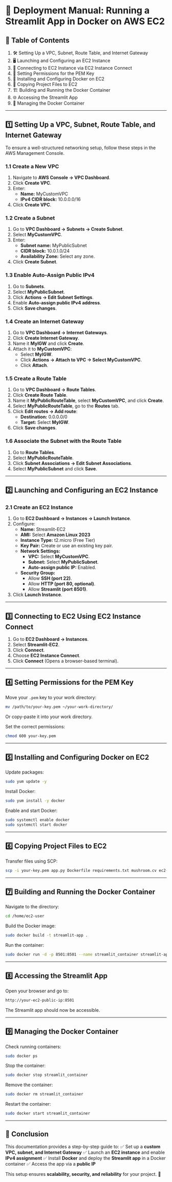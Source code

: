 # 🚀 Deployment Manual: Running a Streamlit App in Docker on AWS EC2  

## 📜 Table of Contents

1. 🛠 Setting Up a VPC, Subnet, Route Table, and Internet Gateway
2. 🖥️ Launching and Configuring an EC2 Instance
3. 🔗 Connecting to EC2 Instance via EC2 Instance Connect
4. 🔑 Setting Permissions for the PEM Key
5. 🐳 Installing and Configuring Docker on EC2
6. 📂 Copying Project Files to EC2
7. 🏗️ Building and Running the Docker Container
8. 🌐 Accessing the Streamlit App
9. 🔄 Managing the Docker Container

---

## 1️⃣ Setting Up a VPC, Subnet, Route Table, and Internet Gateway

To ensure a well-structured networking setup, follow these steps in the AWS Management Console.

### 1.1 Create a New VPC
1. Navigate to **AWS Console → VPC Dashboard**.
2. Click **Create VPC**.
3. Enter:
   - **Name:** MyCustomVPC
   - **IPv4 CIDR block:** 10.0.0.0/16
4. Click **Create VPC**.

### 1.2 Create a Subnet
1. Go to **VPC Dashboard → Subnets → Create Subnet**.
2. Select **MyCustomVPC**.
3. Enter:
   - **Subnet name:** MyPublicSubnet
   - **CIDR block:** 10.0.1.0/24
   - **Availability Zone:** Select any zone.
4. Click **Create Subnet**.

### 1.3 Enable Auto-Assign Public IPv4
1. Go to **Subnets**.
2. Select **MyPublicSubnet**.
3. Click **Actions → Edit Subnet Settings**.
4. Enable **Auto-assign public IPv4 address**.
5. Click **Save changes**.

### 1.4 Create an Internet Gateway
1. Go to **VPC Dashboard → Internet Gateways**.
2. Click **Create Internet Gateway**.
3. Name it **MyIGW** and click **Create**.
4. Attach it to **MyCustomVPC**:
   - Select **MyIGW**.
   - Click **Actions → Attach to VPC → Select MyCustomVPC**.
   - Click **Attach**.

### 1.5 Create a Route Table
1. Go to **VPC Dashboard → Route Tables**.
2. Click **Create Route Table**.
3. Name it **MyPublicRouteTable**, select **MyCustomVPC**, and click **Create**.
4. Select **MyPublicRouteTable**, go to the **Routes** tab.
5. Click **Edit routes → Add route**:
   - **Destination:** 0.0.0.0/0
   - **Target:** Select **MyIGW**.
6. Click **Save changes**.

### 1.6 Associate the Subnet with the Route Table
1. Go to **Route Tables**.
2. Select **MyPublicRouteTable**.
3. Click **Subnet Associations → Edit Subnet Associations**.
4. Select **MyPublicSubnet** and click **Save**.

---

## 2️⃣ Launching and Configuring an EC2 Instance

### 2.1 Create an EC2 Instance
1. Go to **EC2 Dashboard → Instances → Launch Instance**.
2. Configure:
   - **Name:** Streamlit-EC2
   - **AMI:** Select **Amazon Linux 2023**
   - **Instance Type:** t2.micro (Free Tier)
   - **Key Pair:** Create or use an existing key pair.
   - **Network Settings:**
     - **VPC:** Select **MyCustomVPC**.
     - **Subnet:** Select **MyPublicSubnet**.
     - **Auto-assign public IP:** Enabled.
   - **Security Group:**
     - Allow **SSH (port 22)**.
     - Allow **HTTP (port 80, optional)**.
     - Allow **Streamlit (port 8501)**.
3. Click **Launch Instance**.

---

## 3️⃣ Connecting to EC2 Using EC2 Instance Connect

1. Go to **EC2 Dashboard → Instances**.
2. Select **Streamlit-EC2**.
3. Click **Connect**.
4. Choose **EC2 Instance Connect**.
5. Click **Connect** (Opens a browser-based terminal).

---

## 4️⃣ Setting Permissions for the PEM Key

Move your `.pem` key to your work directory:
```sh
mv /path/to/your-key.pem ~/your-work-directory/
```
Or copy-paste it into your work directory.

Set the correct permissions:
```sh
chmod 600 your-key.pem
```

---

## 5️⃣ Installing and Configuring Docker on EC2

Update packages:
```sh
sudo yum update -y
```
Install Docker:
```sh
sudo yum install -y docker
```
Enable and start Docker:
```sh
sudo systemctl enable docker
sudo systemctl start docker
```

---

## 6️⃣ Copying Project Files to EC2

Transfer files using SCP:
```sh
scp -i your-key.pem app.py Dockerfile requirements.txt mushroom.cv ec2-user@your-ec2-public-ip:/home/ec2-user/
```

---

## 7️⃣ Building and Running the Docker Container

Navigate to the directory:
```sh
cd /home/ec2-user
```
Build the Docker image:
```sh
sudo docker build -t streamlit-app .
```
Run the container:
```sh
sudo docker run -d -p 8501:8501 --name streamlit_container streamlit-app
```

---

## 8️⃣ Accessing the Streamlit App

Open your browser and go to:
```sh
http://your-ec2-public-ip:8501
```
The Streamlit app should now be accessible.

---

## 9️⃣ Managing the Docker Container

Check running containers:
```sh
sudo docker ps
```
Stop the container:
```sh
sudo docker stop streamlit_container
```
Remove the container:
```sh
sudo docker rm streamlit_container
```
Restart the container:
```sh
sudo docker start streamlit_container
```

---

## 🎯 Conclusion

This documentation provides a step-by-step guide to:
✅ Set up a **custom VPC, subnet, and Internet Gateway**
✅ Launch an **EC2 instance** and enable **IPv4 assignment**
✅ Install **Docker** and deploy the **Streamlit app** in a Docker container
✅ Access the app via a **public IP**

This setup ensures **scalability, security, and reliability** for your project. 🚀
